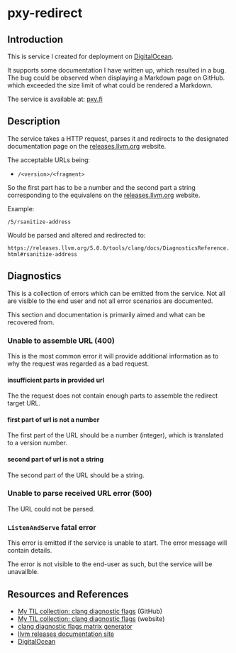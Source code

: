 # pxy-redirect

## Introduction

This is service I created for deployment on [DigitalOcean][DO].

It supports some documentation I have written up, which resulted in a bug. The bug could be observed when displaying a Markdown page on GitHub. which exceeded the size limit of what could be rendered a Markdown.

The service is available at: [pxy.fi]

## Description

The service takes a HTTP request, parses it and redirects to the designated documentation page on the [releases.llvm.org][LLVM] website.

The acceptable URLs being:

- `/<version>/<fragment>`

So the first part has to be a number and the second part a string corresponding to the equivalens on the [releases.llvm.org][LLVM] website.

Example:

`/5/rsanitize-address`

Would be parsed and altered and redirected to:

`https://releases.llvm.org/5.0.0/tools/clang/docs/DiagnosticsReference.html#rsanitize-address`

## Diagnostics

This is a collection of errors which can be emitted from the service. Not all are visible to the end user and not all error scenarios are documented.

This section and documentation is primarily aimed and what can be recovered from.

### Unable to assemble URL (400)

This is the most common error it will provide additional information as to why the request was regarded as a bad request.

#### insufficient parts in provided url

The the request does not contain enough parts to assemble the redirect target URL.

#### first part of url is not a number

The first part of the URL should be a number (integer), which is translated to a version number.

#### second part of url is not a string

The second part of the URL should be a string.

### Unable to parse received URL error (500)

The URL could not be parsed.

### `ListenAndServe` fatal error
  
This error is emitted if the service is unable to start. The error message will contain details.

The error is not visible to the end-user as such, but the service will be unavailble.

## Resources and References

- [My TIL collection: clang diagnostic flags](https://github.com/jonasbn/til/blob/master/clang/diagnostic_flags.md) (GitHub)
- [My TIL collection: clang diagnostic flags](http://jonasbn.github.io/til/clang/diagnostic_flags.html) (website)
- [clang diagnostic flags matrix generator](https://github.com/jonasbn/clang-diagnostic-flags-matrix)
- [llvm releases documentation site][LLVM]
- [DigitalOcean][DO]

[DO]: https://www.digitalocean.com/
[LLVM]: https://releases.llvm.org/
[pxy.fi]: https://pxy.fi/

